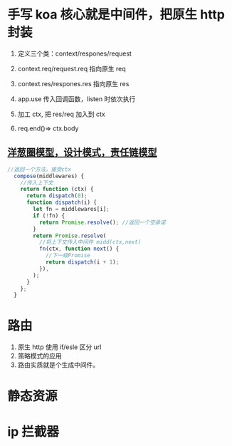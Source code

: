 # 手写 koa 核心就是中间件，把原生 http 封装

1. 定义三个类：context/respones/request
2. context.req/request.req 指向原生 req
3. context.res/respones.res 指向原生 res

4. app.use 传入回调函数，listen 时依次执行
5. 加工 ctx, 把 res/req 加入到 ctx
6. req.end()=> ctx.body

## [洋葱圈模型，设计模式，责任链模型](https://github.com/su37josephxia/wheel-awesome.git)

```javascript
//返回一个方法，接受ctx
  compose(middlewares) {
    //传入上下文
    return function (ctx) {
      return dispatch(0);
      function dispatch(i) {
        let fn = middlewares[i];
        if (!fn) {
          return Promise.resolve(); //返回一个空承诺
        }
        return Promise.resolve(
          //将上下文传入中间件 midd(ctx,next)
          fn(ctx, function next() {
            //下一级Promise
            return dispatch(i + 1);
          }),
        );
      }
    };
  }
```

# 路由

1. 原生 http 使用 if/esle 区分 url
2. 策略模式的应用
3. 路由实质就是个生成中间件。

# 静态资源

# ip 拦截器
